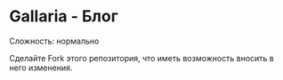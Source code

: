 # Gallaria - Блог

Сложность: нормально

Сделайте Fork этого репозитория, что иметь возможность вносить в него изменения. 
